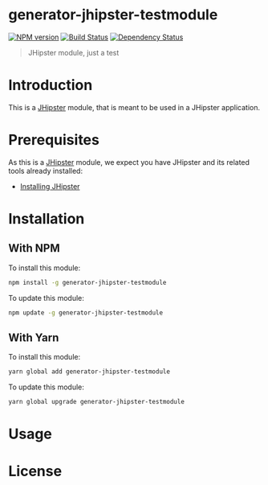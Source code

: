 # generator-jhipster-testmodule

[![NPM version][npm-image]][npm-url] [![Build Status][github-actions-image]][github-actions-url] [![Dependency Status][daviddm-image]][daviddm-url]

> JHipster module, just a test

# Introduction

This is a [JHipster](https://www.jhipster.tech/) module, that is meant to be used in a JHipster application.

# Prerequisites

As this is a [JHipster](https://www.jhipster.tech/) module, we expect you have JHipster and its related tools already installed:

- [Installing JHipster](https://www.jhipster.tech/installation/)

# Installation

## With NPM

To install this module:

```bash
npm install -g generator-jhipster-testmodule
```

To update this module:

```bash
npm update -g generator-jhipster-testmodule
```

## With Yarn

To install this module:

```bash
yarn global add generator-jhipster-testmodule
```

To update this module:

```bash
yarn global upgrade generator-jhipster-testmodule
```

# Usage

# License

[npm-image]: https://img.shields.io/npm/v/generator-jhipster-testmodule.svg
[npm-url]: https://npmjs.org/package/generator-jhipster-testmodule
[github-actions-image]: https://github.com/aksth/generator-jhipster-testmodule/workflows/Build/badge.svg
[github-actions-url]: https://github.com/aksth/generator-jhipster-testmodule/actions
[daviddm-image]: https://david-dm.org/aksth/generator-jhipster-testmodule.svg?theme=shields.io
[daviddm-url]: https://david-dm.org/aksth/generator-jhipster-testmodule

